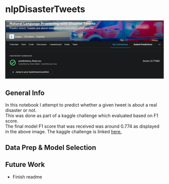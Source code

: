 # nlpDisasterTweets
![img](https://github.com/zadealfalah/nlpDisasterTweets/blob/main/kaggle_submission.PNG)

## General Info
In this notebook I attempt to predict whether a given tweet is about a real disaster or not.  
This was done as part of a kaggle challenge which evaluated based on F1 score.  
The final model F1 score that was received was around 0.774 as displayed in the above image.
The kaggle challenge is linked [here.](https://www.kaggle.com/competitions/nlp-getting-started/overview/description)

## Data Prep & Model Selection

## Future Work
- Finish readme
